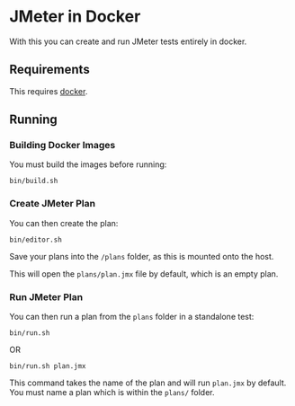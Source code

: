 JMeter in Docker
================

With this you can create and run JMeter tests entirely in docker.

Requirements
------------

This requires [docker](https://www.docker.com/).

Running
-------

### Building Docker Images

You must build the images before running:

    bin/build.sh

### Create JMeter Plan

You can then create the plan:

    bin/editor.sh

Save your plans into the `/plans` folder, as this is mounted onto the host.

This will open the `plans/plan.jmx` file by default, which is an empty plan.

### Run JMeter Plan

You can then run a plan from the `plans` folder in a standalone test:

    bin/run.sh

OR

    bin/run.sh plan.jmx

This command takes the name of the plan and will run `plan.jmx` by default. You
must name a plan which is within the `plans/` folder.
